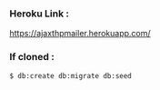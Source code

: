 ### Heroku Link :

https://ajaxthpmailer.herokuapp.com/

### If cloned :

```
$ db:create db:migrate db:seed
```
